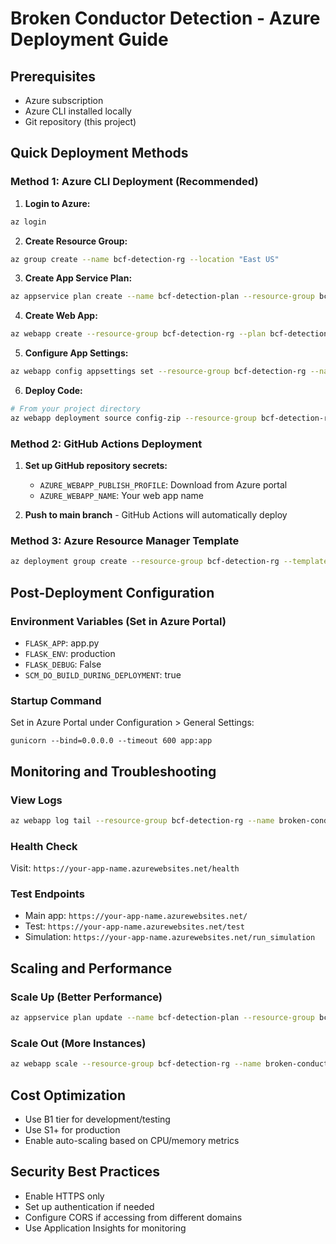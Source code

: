 # Broken Conductor Detection - Azure Deployment Guide

## Prerequisites
- Azure subscription
- Azure CLI installed locally
- Git repository (this project)

## Quick Deployment Methods

### Method 1: Azure CLI Deployment (Recommended)

1. **Login to Azure:**
```bash
az login
```

2. **Create Resource Group:**
```bash
az group create --name bcf-detection-rg --location "East US"
```

3. **Create App Service Plan:**
```bash
az appservice plan create --name bcf-detection-plan --resource-group bcf-detection-rg --sku B1 --is-linux
```

4. **Create Web App:**
```bash
az webapp create --resource-group bcf-detection-rg --plan bcf-detection-plan --name broken-conductor-detection --runtime "PYTHON|3.9"
```

5. **Configure App Settings:**
```bash
az webapp config appsettings set --resource-group bcf-detection-rg --name broken-conductor-detection --settings FLASK_APP=app.py FLASK_ENV=production SCM_DO_BUILD_DURING_DEPLOYMENT=true
```

6. **Deploy Code:**
```bash
# From your project directory
az webapp deployment source config-zip --resource-group bcf-detection-rg --name broken-conductor-detection --src deploy.zip
```

### Method 2: GitHub Actions Deployment

1. **Set up GitHub repository secrets:**
   - `AZURE_WEBAPP_PUBLISH_PROFILE`: Download from Azure portal
   - `AZURE_WEBAPP_NAME`: Your web app name

2. **Push to main branch** - GitHub Actions will automatically deploy

### Method 3: Azure Resource Manager Template

```bash
az deployment group create --resource-group bcf-detection-rg --template-file azure-deploy-template.json --parameters webAppName=broken-conductor-detection
```

## Post-Deployment Configuration

### Environment Variables (Set in Azure Portal)
- `FLASK_APP`: app.py
- `FLASK_ENV`: production
- `FLASK_DEBUG`: False
- `SCM_DO_BUILD_DURING_DEPLOYMENT`: true

### Startup Command
Set in Azure Portal under Configuration > General Settings:
```
gunicorn --bind=0.0.0.0 --timeout 600 app:app
```

## Monitoring and Troubleshooting

### View Logs
```bash
az webapp log tail --resource-group bcf-detection-rg --name broken-conductor-detection
```

### Health Check
Visit: `https://your-app-name.azurewebsites.net/health`

### Test Endpoints
- Main app: `https://your-app-name.azurewebsites.net/`
- Test: `https://your-app-name.azurewebsites.net/test`
- Simulation: `https://your-app-name.azurewebsites.net/run_simulation`

## Scaling and Performance

### Scale Up (Better Performance)
```bash
az appservice plan update --name bcf-detection-plan --resource-group bcf-detection-rg --sku S1
```

### Scale Out (More Instances)
```bash
az webapp scale --resource-group bcf-detection-rg --name broken-conductor-detection --instance-count 2
```

## Cost Optimization
- Use B1 tier for development/testing
- Use S1+ for production
- Enable auto-scaling based on CPU/memory metrics

## Security Best Practices
- Enable HTTPS only
- Set up authentication if needed
- Configure CORS if accessing from different domains
- Use Application Insights for monitoring